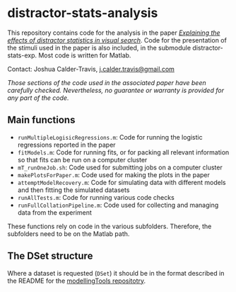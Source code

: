 # distractor-stats-analysis

This repository contains code for the analysis in the paper [_Explaining the effects of distractor statistics in visual search_](https://doi.org/10.1101/2020.01.03.893057). Code for the presentation of the stimuli used in the paper is also included, in the submodule distractor-stats-exp. Most code is written for Matlab.

Contact: Joshua Calder-Travis, j.calder.travis@gmail.com

_Those sections of the code used in the associated paper have been carefully checked. Nevertheless, no guarantee or warranty is provided for any part of the code._

## Main functions
- `runMultipleLogisicRegressions.m`: Code for running the logistic regressions reported in the paper
- `fitModels.m`: Code for running fits, or for packing all relevant information so that fits can be run on a computer cluster
- `mT_runOneJob.sh`: Code used for submitting jobs on a computer cluster
- `makePlotsForPaper.m`: Code used for making the plots in the paper 
- `attemptModelRecovery.m`: Code for simulating data with different models and then fitting the simulated datasets
- `runAllTests.m`: Code for running various code checks
- `runFullCollationPipeline.m`: Code used for collecting and managing data from the experiment

These functions rely on code in the various subfolders. Therefore, the subfolders need to be on the Matlab path.

## The DSet structure
Where a dataset is requested (`DSet`) it should be in the format described in the
README for the [modellingTools repositotry](https://github.com/jCalderTravis/mat-comp-model-tools).
